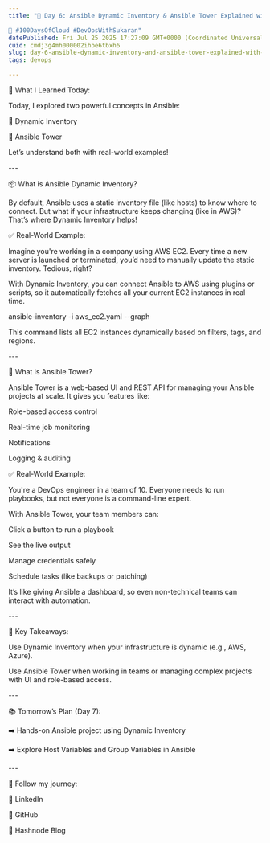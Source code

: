 ```yaml
---
title: "📝 Day 6: Ansible Dynamic Inventory & Ansible Tower Explained with Real-World Examples

📅 #100DaysOfCloud #DevOpsWithSukaran"
datePublished: Fri Jul 25 2025 17:27:09 GMT+0000 (Coordinated Universal Time)
cuid: cmdj3g4mh000002ihbe6tbxh6
slug: day-6-ansible-dynamic-inventory-and-ansible-tower-explained-with-real-world-examples-100daysofcloud-devopswithsukaran
tags: devops

---
```


🚀 What I Learned Today:

Today, I explored two powerful concepts in Ansible:

🔁 Dynamic Inventory

🏢 Ansible Tower

Let’s understand both with real-world examples!

\---

📦 What is Ansible Dynamic Inventory?

By default, Ansible uses a static inventory file (like hosts) to know where to connect. But what if your infrastructure keeps changing (like in AWS)? That’s where Dynamic Inventory helps!

✅ Real-World Example:

Imagine you're working in a company using AWS EC2. Every time a new server is launched or terminated, you’d need to manually update the static inventory. Tedious, right?

With Dynamic Inventory, you can connect Ansible to AWS using plugins or scripts, so it automatically fetches all your current EC2 instances in real time.

ansible-inventory -i aws\_ec2.yaml --graph

This command lists all EC2 instances dynamically based on filters, tags, and regions.

\---

🏢 What is Ansible Tower?

Ansible Tower is a web-based UI and REST API for managing your Ansible projects at scale. It gives you features like:

Role-based access control

Real-time job monitoring

Notifications

Logging & auditing

✅ Real-World Example:

You're a DevOps engineer in a team of 10. Everyone needs to run playbooks, but not everyone is a command-line expert.

With Ansible Tower, your team members can:

Click a button to run a playbook

See the live output

Manage credentials safely

Schedule tasks (like backups or patching)

It’s like giving Ansible a dashboard, so even non-technical teams can interact with automation.

\---

🧠 Key Takeaways:

Use Dynamic Inventory when your infrastructure is dynamic (e.g., AWS, Azure).

Use Ansible Tower when working in teams or managing complex projects with UI and role-based access.

\---

📚 Tomorrow’s Plan (Day 7):

➡️ Hands-on Ansible project using Dynamic Inventory

➡️ Explore Host Variables and Group Variables in Ansible

\---

🔗 Follow my journey:

📘 LinkedIn

🐙 GitHub

📓 Hashnode Blog